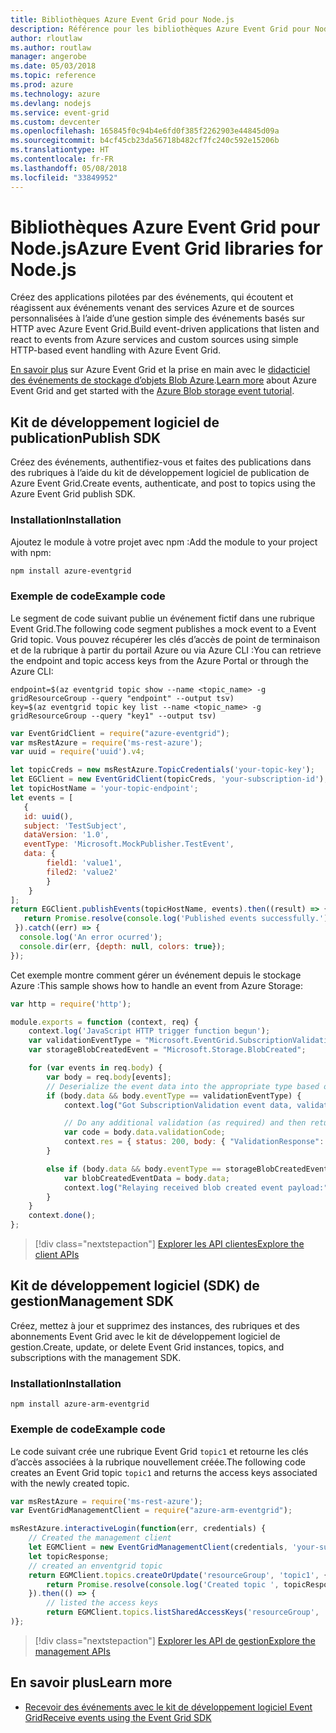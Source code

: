 ```yaml
---
title: Bibliothèques Azure Event Grid pour Node.js
description: Référence pour les bibliothèques Azure Event Grid pour Node.js
author: rloutlaw
ms.author: routlaw
manager: angerobe
ms.date: 05/03/2018
ms.topic: reference
ms.prod: azure
ms.technology: azure
ms.devlang: nodejs
ms.service: event-grid
ms.custom: devcenter
ms.openlocfilehash: 165845f0c94b4e6fd0f385f2262903e44845d09a
ms.sourcegitcommit: b4cf45cb23da56718b482cf7fc240c592e15206b
ms.translationtype: HT
ms.contentlocale: fr-FR
ms.lasthandoff: 05/08/2018
ms.locfileid: "33849952"
---
```

# <a name="azure-event-grid-libraries-for-nodejs"></a><span data-ttu-id="ea18c-103">Bibliothèques Azure Event Grid pour Node.js</span><span class="sxs-lookup"><span data-stu-id="ea18c-103">Azure Event Grid libraries for Node.js</span></span>

<span data-ttu-id="ea18c-104">Créez des applications pilotées par des événements, qui écoutent et réagissent aux événements venant des services Azure et de sources personnalisées à l’aide d’une gestion simple des événements basés sur HTTP avec Azure Event Grid.</span><span class="sxs-lookup"><span data-stu-id="ea18c-104">Build event-driven applications that listen and react to events from Azure services and custom sources using simple HTTP-based event handling with Azure Event Grid.</span></span>

<span data-ttu-id="ea18c-105">[En savoir plus](/azure/event-grid/overview) sur Azure Event Grid et la prise en main avec le [didacticiel des événements de stockage d’objets Blob Azure](/azure/storage/blobs/storage-blob-event-quickstart).</span><span class="sxs-lookup"><span data-stu-id="ea18c-105">[Learn more](/azure/event-grid/overview) about Azure Event Grid and get started with the [Azure Blob storage event tutorial](/azure/storage/blobs/storage-blob-event-quickstart).</span></span> 

## <a name="publish-sdk"></a><span data-ttu-id="ea18c-106">Kit de développement logiciel de publication</span><span class="sxs-lookup"><span data-stu-id="ea18c-106">Publish SDK</span></span>

<span data-ttu-id="ea18c-107">Créez des événements, authentifiez-vous et faites des publications dans des rubriques à l’aide du kit de développement logiciel de publication de Azure Event Grid.</span><span class="sxs-lookup"><span data-stu-id="ea18c-107">Create events, authenticate, and post to topics using the Azure Event Grid publish SDK.</span></span>

### <a name="installation"></a><span data-ttu-id="ea18c-108">Installation</span><span class="sxs-lookup"><span data-stu-id="ea18c-108">Installation</span></span>

<span data-ttu-id="ea18c-109">Ajoutez le module à votre projet avec npm :</span><span class="sxs-lookup"><span data-stu-id="ea18c-109">Add the module to your project with npm:</span></span>

```bash
npm install azure-eventgrid
```

### <a name="example-code"></a><span data-ttu-id="ea18c-110">Exemple de code</span><span class="sxs-lookup"><span data-stu-id="ea18c-110">Example code</span></span>

<span data-ttu-id="ea18c-111">Le segment de code suivant publie un événement fictif dans une rubrique Event Grid.</span><span class="sxs-lookup"><span data-stu-id="ea18c-111">The following code segment publishes a mock event to a Event Grid topic.</span></span> <span data-ttu-id="ea18c-112">Vous pouvez récupérer les clés d’accès de point de terminaison et de la rubrique à partir du portail Azure ou via Azure CLI :</span><span class="sxs-lookup"><span data-stu-id="ea18c-112">You can retrieve the endpoint and topic access keys from the Azure Portal or through the Azure CLI:</span></span>

```azurecli-interactive
endpoint=$(az eventgrid topic show --name <topic_name> -g gridResourceGroup --query "endpoint" --output tsv)
key=$(az eventgrid topic key list --name <topic_name> -g gridResourceGroup --query "key1" --output tsv)
```

```javascript
var EventGridClient = require("azure-eventgrid");
var msRestAzure = require('ms-rest-azure');
var uuid = require('uuid').v4;

let topicCreds = new msRestAzure.TopicCredentials('your-topic-key');
let EGClient = new EventGridClient(topicCreds, 'your-subscription-id');
let topicHostName = 'your-topic-endpoint';
let events = [
   {
   id: uuid(),
   subject: 'TestSubject',
   dataVersion: '1.0',
   eventType: 'Microsoft.MockPublisher.TestEvent',
   data: {
        field1: 'value1',
        filed2: 'value2'
        }
    }
];
return EGClient.publishEvents(topicHostName, events).then((result) => {
   return Promise.resolve(console.log('Published events successfully.'));
 }).catch((err) => {
  console.log('An error ocurred');
  console.dir(err, {depth: null, colors: true});
});
```

<span data-ttu-id="ea18c-113">Cet exemple montre comment gérer un événement depuis le stockage Azure :</span><span class="sxs-lookup"><span data-stu-id="ea18c-113">This sample shows how to handle an event from Azure Storage:</span></span>

```javascript
var http = require('http');

module.exports = function (context, req) {
    context.log('JavaScript HTTP trigger function begun');
    var validationEventType = "Microsoft.EventGrid.SubscriptionValidationEvent";
    var storageBlobCreatedEvent = "Microsoft.Storage.BlobCreated";

    for (var events in req.body) {
        var body = req.body[events];
        // Deserialize the event data into the appropriate type based on event type  
        if (body.data && body.eventType == validationEventType) {
            context.log("Got SubscriptionValidation event data, validation code: " + body.data.validationCode + " topic: " + body.topic);

            // Do any additional validation (as required) and then return back the below response
            var code = body.data.validationCode;
            context.res = { status: 200, body: { "ValidationResponse": code } };
        }

        else if (body.data && body.eventType == storageBlobCreatedEvent) {
            var blobCreatedEventData = body.data;
            context.log("Relaying received blob created event payload:" + JSON.stringify(blobCreatedEventData));
        }
    }
    context.done();
};
```

> [!div class="nextstepaction"]
> [<span data-ttu-id="ea18c-114">Explorer les API clientes</span><span class="sxs-lookup"><span data-stu-id="ea18c-114">Explore the client APIs</span></span>](/javascript/api/overview/azure/eventgrid/client)

## <a name="management-sdk"></a><span data-ttu-id="ea18c-115">Kit de développement logiciel (SDK) de gestion</span><span class="sxs-lookup"><span data-stu-id="ea18c-115">Management SDK</span></span>

<span data-ttu-id="ea18c-116">Créez, mettez à jour et supprimez des instances, des rubriques et des abonnements Event Grid avec le kit de développement logiciel de gestion.</span><span class="sxs-lookup"><span data-stu-id="ea18c-116">Create, update, or delete Event Grid instances, topics, and subscriptions with the management SDK.</span></span>

### <a name="installation"></a><span data-ttu-id="ea18c-117">Installation</span><span class="sxs-lookup"><span data-stu-id="ea18c-117">Installation</span></span>

```
npm install azure-arm-eventgrid
```

### <a name="example-code"></a><span data-ttu-id="ea18c-118">Exemple de code</span><span class="sxs-lookup"><span data-stu-id="ea18c-118">Example code</span></span>

<span data-ttu-id="ea18c-119">Le code suivant crée une rubrique Event Grid `topic1` et retourne les clés d’accès associées à la rubrique nouvellement créée.</span><span class="sxs-lookup"><span data-stu-id="ea18c-119">The following code creates an Event Grid topic `topic1` and returns the access keys associated with the newly created topic.</span></span>

```javascript
var msRestAzure = require('ms-rest-azure');
var EventGridManagementClient = require("azure-arm-eventgrid");

msRestAzure.interactiveLogin(function(err, credentials) {
    // Created the management client
    let EGMClient = new EventGridManagementClient(credentials, 'your-subscription-id');
    let topicResponse;
    // created an enventgrid topic
    return EGMClient.topics.createOrUpdate('resourceGroup', 'topic1', { location: 'westus' }).then((topicResponse) => {
        return Promise.resolve(console.log('Created topic ', topicResponse));
    }).then(() => {
        // listed the access keys
        return EGMClient.topics.listSharedAccessKeys('resourceGroup', 'topic1')}
)};
```

> [!div class="nextstepaction"]
> [<span data-ttu-id="ea18c-120">Explorer les API de gestion</span><span class="sxs-lookup"><span data-stu-id="ea18c-120">Explore the management APIs</span></span>](/javascript/api/overview/azure/eventgrid/management)

## <a name="learn-more"></a><span data-ttu-id="ea18c-121">En savoir plus</span><span class="sxs-lookup"><span data-stu-id="ea18c-121">Learn more</span></span>

- [<span data-ttu-id="ea18c-122">Recevoir des événements avec le kit de développement logiciel Event Grid</span><span class="sxs-lookup"><span data-stu-id="ea18c-122">Receive events using the Event Grid SDK</span></span>](/azure/event-grid/receive-events)
